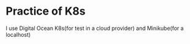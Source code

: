 # Practice of K8s
I use Digital Ocean K8s(for test in a cloud provider) and Minikube(for a localhost)
